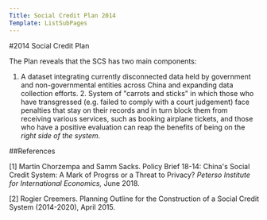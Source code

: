 ```yaml
---
Title: Social Credit Plan 2014
Template: ListSubPages
---
```


#2014 Social Credit Plan

The Plan reveals that the SCS has two main components:
  1. A dataset integrating currently disconnected data held by government and non-governmental entities across China and expanding data collection efforts.
	2. System of "carrots and sticks" in which those who have transgressed (e.g. failed to comply with a court judgement) face penalties that stay on their records and in turn block them from receiving various services, such as booking airplane tickets, and those who have a positive evaluation can reap the benefits of being on the *right side of the system*.  
  
##References

[1] Martin Chorzempa and Samm Sacks. Policy Brief 18-14: China's Social Credit System: A Mark of Progrss or a Threat to Privacy? *Peterso Institute for International Economics,* June 2018. 

[2] Rogier Creemers. Planning Outline for the Construction of a Social Credit System (2014-2020), April 2015. 
